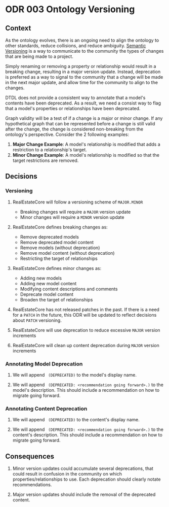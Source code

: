# ODR 003 Ontology Versioning

## Context

As the ontology evolves, there is an ongoing need to align the ontology to other standards, reduce collisions, and reduce ambiguity. [Semantic Versioning](https://semver.org/) is a way to communicate to the community the types of changes that are being made to a project. 

Simply renaming or removing a property or relationship would result in a breaking change, resulting in a major version update. Instead, deprecation is preferred as a way to signal to the community that a change will be made in the next major update, and allow time for the community to align to the changes.

DTDL does not provide a consistent way to annotate that a model's contents have been deprecated. As a result, we need a consist way to flag that a model's properties or relationships have been deprecated.

Graph validity will be a test of if a change is a major or minor change. If any hypothetical graph that can be represented before a change is still valid after the change, the change is considered non-breaking from the ontology's perspective. Consider the 2 following examples:

1. **Major Change Example**: A model's relationship is modified that adds a restriction to a relationship's target.
1. **Minor Change Example**: A model's relationship is modified so that the target restrictions are removed.

## Decisions

### Versioning

1. RealEstateCore will follow a versioning scheme of `MAJOR.MINOR`
   - Breaking changes will require a `MAJOR` version update
   - Minor changes will require a `MINOR` version update

1. RealEstateCore defines breaking changes as:
   - Remove deprecated models
   - Remove deprecated model content
   - Remove models (without deprecation)
   - Remove model content (without deprecation)
   - Restricting the target of relationships

1. RealEstateCore defines minor changes as:
   - Adding new models
   - Adding new model content
   - Modifying content descriptions and comments
   - Deprecate model content
   - Broaden the target of relationships

1. RealEstateCore has not released patches in the past. If there is a need for a `PATCH` in the future, this ODR will be updated to reflect decisions about `PATCH` versioning.

1. RealEstateCore will use deprecation to reduce excessive `MAJOR` version increments

1. RealEstateCore will clean up content deprecation during `MAJOR` version increments

### Annotating Model Deprecation

1. We will append ` (DEPRECATED)` to the model's display name.

1. We will append ` (DEPRECATED: <recommendation going forward>.)` to the model's description. This should include a recommendation on how to migrate going forward.

### Annotating Content Deprecation

1. We will append ` (DEPRECATED)` to the content's display name.
   
1. We will append ` (DEPRECATED: <recommendation going forward>.)` to the content's description. This should include a recommendation on how to migrate going forward.

## Consequences

1. Minor version updates could accumulate several deprecations, that could result in confusion in the community on which properties/relationships to use. Each deprecation should clearly notate recommendations.

1. Major version updates should include the removal of the deprecated content.